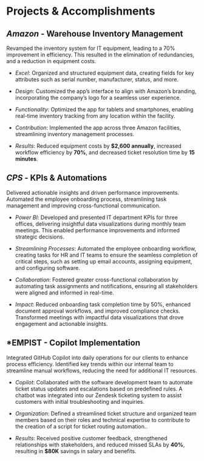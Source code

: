 # Projects & Accomplishments

## *Amazon* - Warehouse Inventory Management 

  Revamped the inventory system for IT equipment, leading to a 70% improvement in efficiency. This resulted in the elimination of redundancies, and a reduction in equipment costs.

- *Excel*: Organized and structured equipment data, creating fields for key attributes such as serial number, manufacturer, status, and more.
  
- *Design*: Customized the app’s interface to align with Amazon’s branding, incorporating the company’s logo for a seamless user experience.
  
- *Functionality*: Optimized the app for tablets and smartphones, enabling real-time inventory tracking from any location within the facility.
  
- *Contribution*: Implemented the app across three Amazon facilities, streamlining inventory management processes.
  
- *Results*: Reduced equipment costs by **$2,600 annually**, increased workflow efficiency by **70%**, and decreased ticket resolution time by **15 minutes**.
  
  
## *CPS* - KPIs & Automations

  Delivered actionable insights and driven performance improvements. Automated the employee onboarding process, streamlining task management and improving cross-functional communication.

- *Power BI*: Developed and presented IT department KPIs for three offices, delivering insightful data visualizations during monthly team meetings. This enabled performance improvements and informed strategic decisions.
  
- *Streamlining Processes*: Automated the employee onboarding workflow, creating tasks for HR and IT teams to ensure the seamless completion of critical steps, such as setting up email accounts, assigning equipment, and configuring software.
  
- *Collaboration*: Fostered greater cross-functional collaboration by automating task assignments and notifications, ensuring all stakeholders were aligned and informed in real-time.
  
- *Impact*: Reduced onboarding task completion time by 50%, enhanced document approval workflows, and improved compliance checks. Transformed meetings with impactful data visualizations that drove engagement and actionable insights.


## *EMPIST - Copilot Implementation 

  Integrated GitHub Copilot into daily operations for our clients to enhance process efficiency. Identified key trends within our internal team to streamline manual workflows, reducing the need for additional IT resources.

- *Copilot*: Collaborated with the software development team to automate ticket status updates and escalations based on predefined rules. A chatbot was integrated into our Zendesk ticketing system to assist customers with initial troubleshooting and inquiries.

- *Organization*: Defined a streamlined ticket structure and organized team members based on their roles and technical expertise to contribute to the creation of a script for ticket routing automation..

 - *Results*: Received positive customer feedback, strengthened relationships with stakeholders, and reduced missed SLAs by **40%**, resulting in **$80K** savings in salary and benefits.
